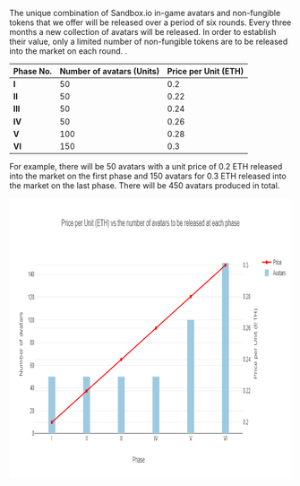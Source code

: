 The unique combination of Sandbox.io in-game avatars and non-fungible tokens that we offer will be released over a period of six rounds. Every three months a new collection of avatars will be released. In order to establish their value, only a limited number of non-fungible tokens are to be released into the market on each round. . 

|Phase No.|Number of avatars (Units)|Price per Unit (ETH)|
|--|--|--|
|**I**|50|0.2|
|**II**|50|0.22|
|**III**|50|0.24|
|**IV**|50|0.26|
|**V**|100|0.28|
|**VI**|150|0.3|

For example, there will be 50 avatars with a unit price of 0.2 ETH released into the market on the first phase and 150 avatars for 0.3 ETH released into the market on the last phase. There will be 450 avatars produced in total.

<img src="./images/newplot.png" width="900" height="500" />